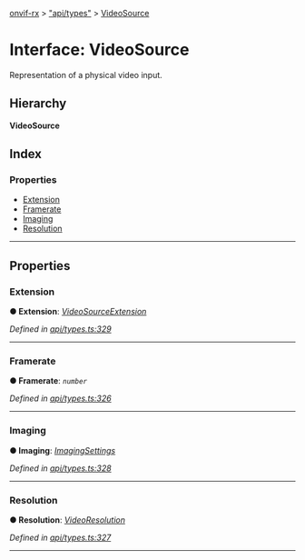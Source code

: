 [onvif-rx](../README.md) > ["api/types"](../modules/_api_types_.md) > [VideoSource](../interfaces/_api_types_.videosource.md)

# Interface: VideoSource

Representation of a physical video input.

## Hierarchy

**VideoSource**

## Index

### Properties

* [Extension](_api_types_.videosource.md#extension)
* [Framerate](_api_types_.videosource.md#framerate)
* [Imaging](_api_types_.videosource.md#imaging)
* [Resolution](_api_types_.videosource.md#resolution)

---

## Properties

<a id="extension"></a>

###  Extension

**● Extension**: *[VideoSourceExtension](_api_types_.videosourceextension.md)*

*Defined in [api/types.ts:329](https://github.com/patrickmichalina/onvif-rx/blob/1596479/src/api/types.ts#L329)*

___
<a id="framerate"></a>

###  Framerate

**● Framerate**: *`number`*

*Defined in [api/types.ts:326](https://github.com/patrickmichalina/onvif-rx/blob/1596479/src/api/types.ts#L326)*

___
<a id="imaging"></a>

###  Imaging

**● Imaging**: *[ImagingSettings](_api_types_.imagingsettings.md)*

*Defined in [api/types.ts:328](https://github.com/patrickmichalina/onvif-rx/blob/1596479/src/api/types.ts#L328)*

___
<a id="resolution"></a>

###  Resolution

**● Resolution**: *[VideoResolution](_api_types_.videoresolution.md)*

*Defined in [api/types.ts:327](https://github.com/patrickmichalina/onvif-rx/blob/1596479/src/api/types.ts#L327)*

___

